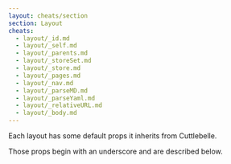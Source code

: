 ```yaml
---
layout: cheats/section
section: Layout
cheats:
  - layout/_id.md
  - layout/_self.md
  - layout/_parents.md
  - layout/_storeSet.md
  - layout/_store.md
  - layout/_pages.md
  - layout/_nav.md
  - layout/_parseMD.md
  - layout/_parseYaml.md
  - layout/_relativeURL.md
  - layout/_body.md
---
```


Each layout has some default props it inherits from Cuttlebelle.

Those props begin with an underscore and are described below.
